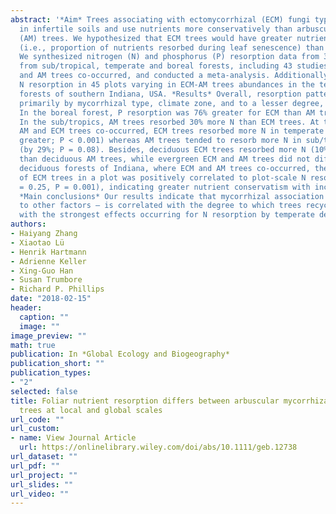 ```yaml
---
abstract: '*Aim* Trees associating with ectomycorrhizal (ECM) fungi typically occur
  in infertile soils and use nutrients more conservatively than arbuscular mycorrhizal
  (AM) trees. We hypothesized that ECM trees would have greater nutrient resorption
  (i.e., proportion of nutrients resorbed during leaf senescence) than AM trees. *Method*
  We synthesized nitrogen (N) and phosphorus (P) resorption data from 378 species
  from sub/tropical, temperate and boreal forests, including 43 studies where ECM
  and AM trees co-occurred, and conducted a meta-analysis. Additionally, we quantified
  N resorption in 45 plots varying in ECM-AM trees abundances in the temperate deciduous
  forests of southern Indiana, USA. *Results* Overall, resorption patterns were driven
  primarily by mycorrhizal type, climate zone, and to a lesser degree, leaf habit.
  In the boreal forest, P resorption was 76% greater for ECM than AM trees (P < 0.05).
  In the sub/tropics, AM trees resorbed 30% more N than ECM trees. At the sites where
  AM and ECM trees co-occurred, ECM trees resorbed more N in temperate forests (15%
  greater; P < 0.001) whereas AM trees tended to resorb more N in sub/tropical forests
  (by 29%; P = 0.08). Besides, deciduous ECM trees resorbed more N (10%) and P (15%)
  than deciduous AM trees, while evergreen ECM and AM trees did not differ. In the
  deciduous forests of Indiana, where ECM and AM trees co-occurred, the relative abundance
  of ECM trees in a plot was positively correlated to plot-scale N resorption (R2
  = 0.25, P = 0.001), indicating greater nutrient conservatism with increasing ECM-dominance.
  *Main conclusions* Our results indicate that mycorrhizal association – in addition
  to other factors – is correlated with the degree to which trees recycle nutrients,
  with the strongest effects occurring for N resorption by temperate deciduous trees.'
authors:
- Haiyang Zhang
- Xiaotao Lü
- Henrik Hartmann
- Adrienne Keller
- Xing-Guo Han
- Susan Trumbore
- Richard P. Phillips
date: "2018-02-15"
header:
  caption: ""
  image: ""
image_preview: ""
math: true
publication: In *Global Ecology and Biogeography*
publication_short: ""
publication_types:
- "2"
selected: false
title: Foliar nutrient resorption differs between arbuscular mycorrhizal and ectomycorrhizal
  trees at local and global scales
url_code: ""
url_custom:
- name: View Journal Article
  url: https://onlinelibrary.wiley.com/doi/abs/10.1111/geb.12738
url_dataset: ""
url_pdf: ""
url_project: ""
url_slides: ""
url_video: ""
---
```



